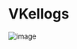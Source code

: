 # VKellogs

![image](https://github.com/user-attachments/assets/05a872eb-e0e1-4e52-9af4-e3618b57ae6a)
